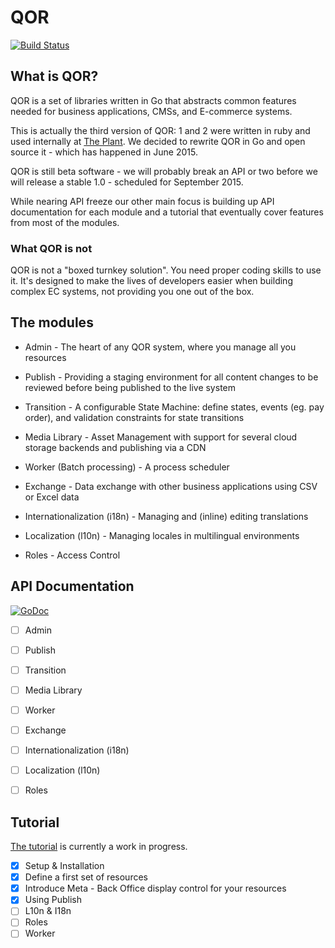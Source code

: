 # QOR

[![Build Status](https://semaphoreci.com/api/v1/projects/3a3db8d6-c6ac-46b8-9b34-453aabdced22/430434/badge.svg)](https://semaphoreci.com/theplant/qor)

## What is QOR?

QOR is a set of libraries written in Go that abstracts common features needed for business applications, CMSs, and E-commerce systems.

This is actually the third version of QOR: 1 and 2 were written in ruby and used internally at [The Plant](https://theplant.jp).
We decided to rewrite QOR in Go and open source it - which has happened in June 2015.

QOR is still beta software - we will probably break an API or two before we will release a stable 1.0 - scheduled for September 2015.

While nearing API freeze our other main focus is building up API documentation for each module and a tutorial that eventually cover features from most of the modules.

### What QOR is not

QOR is not a "boxed turnkey solution". You need proper coding skills to use it. It's designed to make the lives of developers easier when building complex EC systems, not providing you one out of the box.

## The modules

* Admin - The heart of any QOR system, where you manage all you resources

* Publish - Providing a staging environment for all content changes to be reviewed before being published to the live system

* Transition - A configurable State Machine: define states, events (eg. pay order), and validation constraints for state transitions

* Media Library - Asset Management with support for several cloud storage backends and publishing via a CDN

* Worker (Batch processing) - A process scheduler

* Exchange - Data exchange with other business applications using CSV or Excel data

* Internationalization (i18n) - Managing and (inline) editing translations

* Localization (l10n) - Managing locales in multilingual environments

* Roles - Access Control


## API Documentation

[![GoDoc](https://godoc.org/github.com/qor/qor?status.svg)](https://godoc.org/github.com/qor/qor)

* [ ] Admin
* [ ] Publish
* [ ] Transition
* [ ] Media Library
* [ ] Worker
* [ ] Exchange
* [ ] Internationalization (i18n)
* [ ] Localization (l10n)
* [ ] Roles


## Tutorial

[The tutorial](https://github.com/qor/qor/tree/docs_and_tutorial/example/tutorial/bookstore) is currently a work in progress.

* [x] Setup & Installation
* [x] Define a first set of resources
* [x] Introduce Meta - Back Office display control for your resources
* [x] Using Publish
* [ ] L10n & I18n
* [ ] Roles
* [ ] Worker
